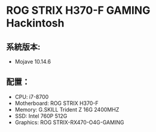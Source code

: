 # ROG STRIX H370-F GAMING Hackintosh

## 系統版本:
- Mojave 10.14.6

## 配置：

- CPU: i7-8700
- Motherboard: ROG STRIX H370-F
- Memory: G.SKILL Trident Z 16G 2400MHZ
- SSD: Intel 760P 512G
- Graphics: ROG STRIX-RX470-O4G-GAMING

